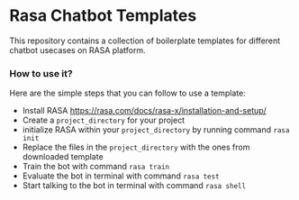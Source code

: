# Rasa Chatbot Templates

This repository contains a collection of boilerplate templates for different chatbot usecases on RASA platform.

### How to use it?
Here are the simple steps that you can follow to use a template:
* Install RASA https://rasa.com/docs/rasa-x/installation-and-setup/ 
* Create a `project_directory` for your project
* initialize RASA within your `project_directory` by running command `rasa init` 
* Replace the files in the `project_directory` with the ones from downloaded template
* Train the bot with command `rasa train`
* Evaluate the bot in terminal with command `rasa test`
* Start talking to the bot in terminal with command `rasa shell` 
